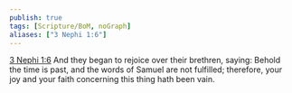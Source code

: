 ```yaml
---
publish: true
tags: [Scripture/BoM, noGraph]
aliases: ["3 Nephi 1:6"]
---
```

[3 Nephi 1:6](https://churchofjesuschrist.org/study/scriptures/bofm/3-ne/1?lang=eng&id=p6#p6) And they began to rejoice over their brethren, saying: Behold the time is past, and the words of Samuel are not fulfilled; therefore, your joy and your faith concerning this thing hath been vain.

